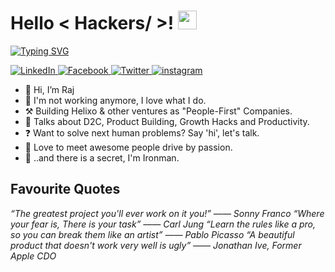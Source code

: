 <h1> Hello  < Hackers/ >! <img src = "https://raw.githubusercontent.com/MartinHeinz/MartinHeinz/master/wave.gif" width = 30px> </h1>
<p align='center'>
</p>

<p>
<a href="https://git.io/typing-svg"><img src="https://readme-typing-svg.herokuapp.com?font=Poppins&size=30&duration=2000&pause=500&color=F7F7F7&vCenter=true&multiline=true&width=435&height=300&lines=Hi+Hacker+%3A);I'm+Raj+%F0%9F%98%8A;Designer+by+Heart;Entrepreneur+by+Night;Love+to+meet+new+people;Say+'hi'+%F0%9F%91%8B" alt="Typing SVG" /></a>
</p>

   <a href="https://www.linkedin.com/in/ivalsaraj/" target="_blank">
    <img alt="LinkedIn" src="https://img.shields.io/badge/LinkedIn-0077B5?style=for-the-badge&logo=linkedin&logoColor=white">
  </a>   
   <a href="https://www.facebook.com/ivalsaraj" target="_blank">
    <img alt='Facebook' src='https://img.shields.io/badge/Facebook-100000?style=for-the-badge&logo=Facebook&logoColor=white&labelColor=3288F0&color=3288F0'/>
  </a>  
  <a href="https://twitter.com/ivalsaraj" target="_blank">
<img alt='Twitter' src='https://img.shields.io/badge/Twitter-100000?style=for-the-badge&logo=Twitter&logoColor=3687FF&labelColor=FFFFFF&color=FFFFFF'/>
  </a>  
 <a href="https://www.instagram.com/ivalsaraj/" target="_blank">
<img alt='instagram' src='https://img.shields.io/badge/Instagram-100000?style=for-the-badge&logo=instagram&logoColor=FFFFFF&labelColor=F02D6E&color=F02D6E'/>
  </a>
<p align='center'>
</p>
  
- 👋 Hi, I’m Raj
- 💼 I'm not working anymore, I love what I do.
- ⚒️ Building Helixo & other ventures as "People-First" Companies.
- 💬 Talks about D2C, Product Building, Growth Hacks and Productivity.
- ❓ Want to solve next human problems? Say 'hi', let's talk.
- 👯 Love to meet awesome people drive by passion.
- 🤖 ..and there is a secret, I'm Ironman.
<p align='center'>
</p>
<h2>Favourite Quotes</h2>
<i>“The greatest project you'll ever work on it you!” —— Sonny Franco</i>
<i>“Where your fear is, There is your task” —— Carl Jung</i>
<i>“Learn the rules like a pro, so you can break them like an artist” —— Pablo Picasso</i>
<i>“A beautiful product that doesn't work very well is ugly” —— Jonathan Ive, Former Apple CDO</i>
